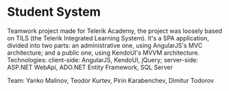 Student System
==============

Teamwork project made for Telerik Academy, the project was loosely based on TILS (the Telerik Integrated Learning System). It's a SPA application, divided into two parts: an administrative one, using AngularJS's MVC architecture; and a public one, using KendoUI's MVVM architecture. Technologies: client-side: AngularJS, KendoUI, jQuery; server-side: ASP.NET WebApi, ADO.NET Entity Framework, SQL Server

Team:
Yanko Malinov,
Teodor Kurtev,
Pirin Karabenchev,
Dimitur Todorov
